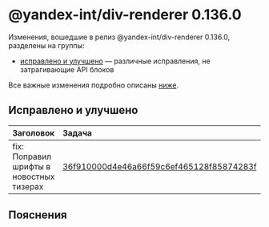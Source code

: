 # @yandex-int/div-renderer 0.136.0

<!-- ЧЕЛОВЕЧЕСКОЕ ВСТУПЛЕНИЕ -->

Изменения, вошедшие в релиз @yandex-int/div-renderer 0.136.0, разделены на группы:

* [исправлено и улучшено](#Исправлено-и-улучшено) — различные исправления, не затрагивающие API блоков

Все важные изменения подробно описаны [ниже](#Пояснения).

## Исправлено и улучшено

| Заголовок                                | Задача                                     | PR  |
| :--------------------------------------- | :----------------------------------------- | :-- |
| fix: Поправил шрифты в новостных тизерах | [36f910000d4e46a66f59c6ef465128f85874283f] | N/A |

## Пояснения

[36f910000d4e46a66f59c6ef465128f85874283f]: https://a.yandex-team.ru/arc_vcs/commit/36f910000d4e46a66f59c6ef465128f85874283f
